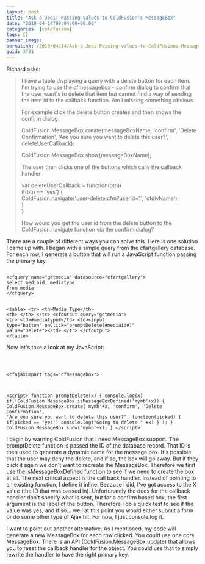 ```yaml
---
layout: post
title: "Ask a Jedi: Passing values to ColdFusion's MessageBox"
date: "2010-04-14T09:04:00+06:00"
categories: [coldfusion]
tags: []
banner_image: 
permalink: /2010/04/14/Ask-a-Jedi-Passing-values-to-ColdFusions-MessageBox
guid: 3781
---
```


Richard asks:
<p>
<blockquote>
I have a table displaying a query with a delete button for each item. I'm trying to use the cfmessagebox - confirm dialog to confirm that the user want's to delete that item but cannot find a way of sending the item id to the callback function. Am I missing something obvious.
<p/>
For example click the delete button creates and then shows the confirm dialog.
<p/>
ColdFusion.MessageBox.create(messageBoxName, 'confirm', 'Delete Confirmation', 'Are you sure you want to delete this user?', deleteUserCallback);
<p/>
ColdFusion.MessageBox.show(messageBoxName);
<p/>
The user then clicks one of the buttons which calls the callback handler
<p/>
var deleteUserCallback = function(btn){<br/>
       if(btn == 'yes') {<br/>
             ColdFusion.navigate('user-delete.cfm?userid=1', 'cfdivName');<br/>
       }<br/>
}<br/>
<p/>
How would you get the user id from the delete button to the ColdFusion.navigate function via the confirm dialog?
</blockquote>
<p/>
<!--more-->
There are a couple of different ways you can solve this. Here is one solution I came up with. I began with a simple query from the cfartgallery database. For each row, I generate a button that will run a JavaScript function passing the primary key.
<p>
<code>
&lt;cfquery name="getmedia" datasource="cfartgallery"&gt;
select mediaid, mediatype
from media
&lt;/cfquery&gt;

&lt;table&gt;
	&lt;tr&gt;
		&lt;th&gt;Media Type&lt;/th&gt;
		&lt;th&gt; &lt;/th&gt;
	&lt;/tr&gt;
	&lt;cfoutput query="getmedia"&gt;
	&lt;tr&gt;
		&lt;td&gt;#mediatype#&lt;/td&gt;
		&lt;td&gt;&lt;input type="button" onClick="promptDelete(#mediaid#)" value="Delete"&gt;&lt;/td&gt;
	&lt;/tr&gt;
	&lt;/cfoutput&gt;
&lt;/table&gt;
</code>
<p>
Now let's take a look at my JavaScript:
<p>
<code>

&lt;cfajaximport tags="cfmessagebox"&gt;

&lt;script&gt;
function promptDelete(x) {
	console.log(x)
	if(!ColdFusion.MessageBox.isMessageBoxDefined('mymb'+x)) {
		ColdFusion.MessageBox.create('mymb'+x, 'confirm', 'Delete Confirmation', 'Are you sure you want to delete this user?', 
			function(picked) { 
				if(picked == 'yes') console.log("Going to delete " +x) 
			}
			);
	}
	ColdFusion.MessageBox.show('mymb'+x);
}
&lt;/script&gt;
</code>
<p>
I begin by warning ColdFusion that I need MessageBox support. The promptDelete function is passed the ID of the database record. That ID is then used to generate a dynamic name for the message box. It's possible that the user may deny the delete, and if so, the box will go away. But if they click it again we don't want to recreate the MessageBox. Therefore we first use the isMessageBoxDefined function to see if we need to create the box at all. The next critical aspect is the call back handler. Instead of pointing to an existing function, I define it inline. Because I did, I've got access to the X value (the ID that was passed in). Unfortunately the docs for the callback handler don't specify what is sent, but for a confirm based box, the first argument is the label of the button. Therefore I do a quick test to see if the value was yes, and if so... well at this point you would either submit a form or do some other type of Ajax hit. For now, I just console.log it.
<p>
I want to point out another alternative. As I mentioned, my code will generate a new MessageBox for each row clicked. You could use one core MessageBox. There is an API (ColdFusion.MessageBox.update) that allows you to reset the callback handler for the object. You could use that to simply rewrite the handler to have the right primary key.
